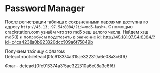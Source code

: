 # Password Manager
После регистрации таблица с сохраненными паролями доступна по адресу `http://45.131.97.54:8084/?id=<md5-hash>`.
С помощью crackstation.com узнаём что это md5 хеш целого числа. Найдем хеш md5(1) и попробуем подставить в значение id:
http://45.131.97.54:8084/?id=c4ca4238a0b923820dcc509a6f75849b

Получаем таблицу с флагом:
Deteact:root:deteact{0fc913374a315ae322310a6e08a3c6f6}

Флаг - deteact{0fc913374a315ae322310a6e08a3c6f6}